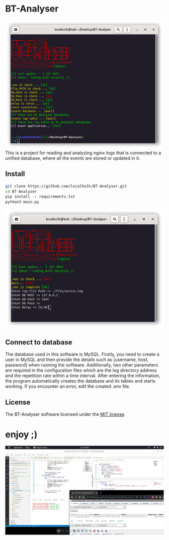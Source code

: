 # BT-Analyser

![title image](src/title.png)
This is a project for reading and analyzing nginx logs that is connected to a unified database, where all the events are stored or updated in it.

## Install

```bash
git clone https://github.com/localho3t/BT-Analyser.git
cd BT-Analyser
pip install -r requirements.txt
python3 main.py
```

![title image](src/.env_creator.png)

## Connect to database

The database used in this software is MySQL. Firstly, you need to create a user in MySQL and then provide the details such as [username, host, password] when running the software. Additionally, two other parameters are required in the configuration files which are the log directory address and the repetition rate within a time interval. After entering the information, the program automatically creates the database and its tables and starts working. If you encounter an error, edit the created .env file.

## License

The BT-Analyser software licensed under the [MIT license](https://opensource.org/licenses/MIT).

# enjoy ;)

![title image](src/body.png)
